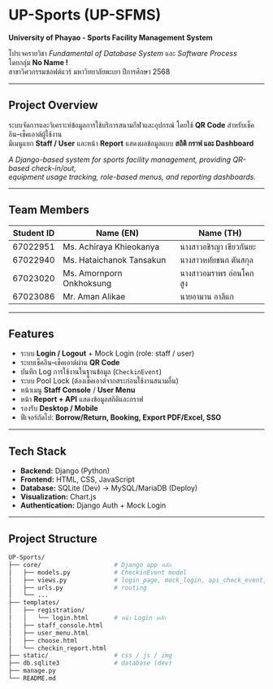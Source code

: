 # UP-Sports (UP-SFMS)

**University of Phayao - Sports Facility Management System**

โปรเจครายวิชา _Fundamental of Database System_ และ _Software Process_  
โดยกลุ่ม **No Name !**  
สาขาวิศวกรรมซอฟต์แวร์ มหาวิทยาลัยพะเยา ปีการศึกษา 2568

---

## Project Overview

ระบบจัดการและวิเคราะห์ข้อมูลการใช้บริการสนามกีฬาและอุปกรณ์ โดยใช้ **QR Code** สำหรับเช็คอิน–เช็คเอาต์ผู้ใช้งาน  
มีเมนูแยก **Staff / User** และหน้า **Report** แสดงผลข้อมูลแบบ **สถิติ กราฟ และ Dashboard**

_A Django-based system for sports facility management, providing QR-based check-in/out,  
equipment usage tracking, role-based menus, and reporting dashboards._

---

## Team Members

| Student ID | Name (EN)                | Name (TH)               |
| ---------- | ------------------------ | ----------------------- |
| 67022951   | Ms. Achiraya Khieokanya  | นางสาวอชิรญา เขียวกันยะ |
| 67022940   | Ms. Hataichanok Tansakun | นางสาวหทัยชนก ตันสกุล   |
| 67023020   | Ms. Amornporn Onkhoksung | นางสาวอมราพร อ่อนโคกสูง |
| 67023086   | Mr. Aman Alikae          | นายอามาน อาลีแก         |

---

## Features

- ระบบ **Login / Logout** + Mock Login (role: staff / user)
- ระบบเช็คอิน–เช็คเอาต์ผ่าน **QR Code**
- บันทึก Log การใช้งานในฐานข้อมูล (`CheckinEvent`)
- ระบบ Pool Lock (ต้องเช็คเอาต์จากสระก่อนใช้งานสนามอื่น)
- หน้าเมนู **Staff Console** / **User Menu**
- หน้า **Report + API** แสดงข้อมูลสถิติและกราฟ
- รองรับ **Desktop / Mobile**
- ฟีเจอร์ถัดไป: **Borrow/Return, Booking, Export PDF/Excel, SSO**

---

## Tech Stack

- **Backend:** Django (Python)
- **Frontend:** HTML, CSS, JavaScript
- **Database:** SQLite (Dev) → MySQL/MariaDB (Deploy)
- **Visualization:** Chart.js
- **Authentication:** Django Auth + Mock Login

---

## Project Structure

```bash
UP-Sports/
├── core/                    # Django app หลัก
│   ├── models.py            # CheckinEvent model
│   ├── views.py             # login_page, mock_login, api_check_event, api_checkins, ...
│   ├── urls.py              # routing
│   └── ...
├── templates/
│   ├── registration/
│   │   └── login.html       # หน้า Login หลัก
│   ├── staff_console.html
│   ├── user_menu.html
│   ├── choose.html
│   └── checkin_report.html
├── static/                  # css / js / img
├── db.sqlite3               # database (dev)
├── manage.py
└── README.md
```

